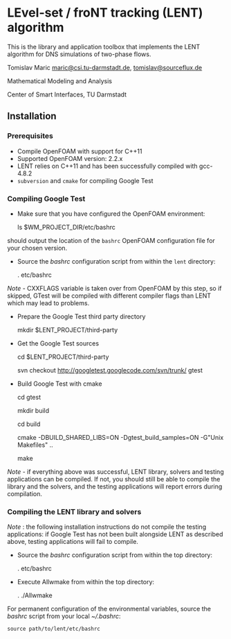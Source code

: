 # LEvel-set / froNT tracking (LENT) algorithm 

This is the library and application toolbox that implements the LENT algorithm for DNS simulations of two-phase flows. 

Tomislav Maric maric@csi.tu-darmstadt.de, tomislav@sourceflux.de

Mathematical Modeling and Analysis

Center of Smart Interfaces, TU Darmstadt

## Installation 

### Prerequisites

* Compile OpenFOAM with support for C++11
* Supported OpenFOAM version: 2.2.x  
* LENT relies on C++11 and has been successfully compiled with gcc-4.8.2
* `subversion` and `cmake` for compiling Google Test 

### Compiling Google Test

* Make sure that you have configured the OpenFOAM environment:

    ls $WM_PROJECT_DIR/etc/bashrc

should output the location of the `bashrc` OpenFOAM configuration file for your chosen version.  

* Source the *bashrc* configuration script from within the `lent` directory:

    . etc/bashrc

*Note* - CXXFLAGS variable is taken over from OpenFOAM by this step, so if skipped, GTest will be compiled with different compiler flags than LENT which may lead to problems.

* Prepare the Google Test third party directory 

    mkdir $LENT_PROJECT/third-party

* Get the Google Test sources 

    cd $LENT_PROJECT/third-party

    svn checkout http://googletest.googlecode.com/svn/trunk/ gtest

* Build Google Test with cmake 

    cd gtest

    mkdir build

    cd build 

    cmake -DBUILD_SHARED_LIBS=ON -Dgtest_build_samples=ON -G"Unix Makefiles" ..

    make


*Note* - if everything above was successful, LENT library, solvers and testing applications can be compiled. If not, you should still be able to compile the library and the solvers, and the testing applications will report errors during compilation.

### Compiling the LENT library and solvers 

*Note* : the following installation instructions do not compile the testing applications: if Google Test has not been built alongside LENT as described above, testing applications will fail to compile. 

* Source the *bashrc* configuration script from within the top directory:

    . etc/bashrc

* Execute Allwmake from within the top directory:

    . ./Allwmake

For permanent configuration of the environmental variables, source the *bashrc* script from your local *~/.bashrc*: 

    source path/to/lent/etc/bashrc


